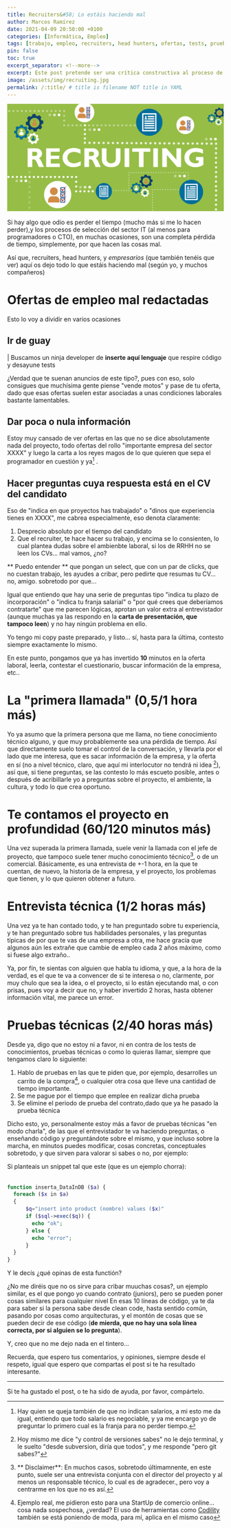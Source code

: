 ```yaml
---
title: Recruiters&#58; Lo estáis haciendo mal
author: Marcos Ramírez
date: 2021-04-09 20:50:00 +0100
categories: [Informática, Empleo]
tags: [trabajo, empleo, recruiters, head hunters, ofertas, tests, prueba, conocimientos, ofertas, laborales]
pin: false
toc: true
excerpt_separator: <!--more-->
excerpt: Este post pretende ser una crítica constructiva al proceso de selección, o de recruiting (para el sector Informático), que sufrimos en el momento de escribir este artículo, procesos donde se hace perder el tiempo de manera innecesaria, desde la propia publicación de la oferta laboral.
image: /assets/img/recruiting.jpg
permalink: /:title/ # title is filename NOT title in YAML
---
```

![Portada](/assets/img/recruiting.jpg)

Si hay algo que odio es perder el tiempo (mucho más si me lo hacen perder),y los procesos de selección del sector IT (al menos para programadores o CTO), en muchas ocasiones, son una completa pérdida de tiempo, simplemente, por que hacen las cosas mal.

Así que, recruiters, head hunters, y *empresarios* (que también tenéis que ver) aquí os dejo todo lo que estáis haciendo mal (según yo, y muchos compañeros)

# Ofertas de empleo mal redactadas

Esto lo voy a dividir en varios ocasiones

## Ir de guay

| Buscamos un ninja developer de **inserte aquí lenguaje** que respire código y desayune tests

¿Verdad que te suenan anuncios de este tipo?, pues con eso, solo consigues que muchísima gente piense "vende motos" y pase de tu oferta, dado que esas ofertas suelen estar asociadas a unas condiciones laborales bastante lamentables.

## Dar poca o nula información

Estoy muy cansado de ver ofertas en las que no se dice absolutamente nada del proyecto, todo ofertas del rollo "importante empresa del sector XXXX" y luego la carta a los reyes magos de lo que quieren que sepa el programador en cuestión y ya[^2] .

## Hacer preguntas cuya respuesta está en el CV del candidato

Eso de "indica en que proyectos has trabajado" o "dinos que experiencia tienes en XXXX", me cabrea especialmente, eso denota claramente:

1. Desprecio absoluto por el tiempo del candidato
2. Que el recruiter, te hace hacer su trabajo, y encima se lo consienten, lo cual plantea dudas sobre el ambienbte laboral, si los de RRHH no se leen los CVs... mal vamos, ¿no?

** Puedo entender ** que pongan un select, que con un par de clicks, que no cuestan trabajo, les ayudes a cribar, pero pedirte que resumas tu CV... no, amigo. sobretodo por que...

Igual que entiendo que hay una serie de preguntas tipo "indica tu plazo de incorporación" o "indica tu franja salarial" o "por qué crees que deberíamos contratarte" que me parecen lógicas, aprotan un valor extra al entrevistador (aunque muchas ya las respondo en la **carta de presentación, que tampoco leen**) y no hay ningún problema en ello.

Yo tengo mi copy paste preparado, y listo... sí, hasta para la última, contesto siempre exactamente lo mismo.


En este punto, pongamos que ya has invertido **10** minutos en la oferta laboral, leerla, contestar el cuestionario, buscar información de la empresa, etc..

# La "primera llamada" (0,5/1 hora más)

Yo ya asumo que la primera persona que me llama, no tiene conocimiento técnico alguno, y que muy probablemente sea una pérdida de tiempo.
Así que directamente suelo tomar el control de la conversación, y llevarla por el lado que me interesa, que es sacar información de la empresa, y la oferta en sí (no a nivel técnico, claro, que aquí mi interlocutor no tendrá ni idea [^3]), así que, si tiene preguntas, se las contesto lo más escueto posible, antes o después de acribillarle yo a preguntas sobre el proyecto, el ambiente, la cultura, y todo lo que crea oportuno.

# Te contamos el proyecto en profundidad (60/120 minutos más)

Una vez superada la primera llamada, suele venir la llamada con el jefe de proyecto, que tampoco suele tener mucho conocimiento técnico[^4], o de un comercial.
Básicamente, es una entrevista de +-1 hora, en la que te cuentan, de nuevo, la historia de la empresa, y el proyecto, los problemas que tienen, y lo que quieren obtener a futuro.

# Entrevista técnica (1/2 horas más)

Una vez ya te han contado todo, y te han preguntado sobre tu experiencia, y te han preguntado sobre tus habilidades personales, y las preguntas típicas de por que te vas de una empresa a otra, me hace gracia que algunos aún les extrañe que cambie de empleo cada 2 años máximo, como si fuese algo extraño..

Ya, por fín, te sientas con alguien que habla tu idioma, y que, a la hora de la verdad, es el que te va a convencer de si te interesa o no, clarmente, por muy chulo que sea la idea, o el proyecto, si lo están ejecutando mal, o con prisas, pues voy a decir que no, y haber invertido 2 horas, hasta obtener información vital, me parece un error.

# Pruebas técnicas (2/40 horas más)

Desde ya, digo que no estoy ni a favor, ni en contra de los tests de conocimientos, pruebas técnicas o como lo quieras llamar, siempre que tengamos claro lo siguiente:

1. Hablo de pruebas en las que te piden que, por ejemplo, desarrolles un carrito de la compra[^1], o cualquier otra cosa que lleve una cantidad de tiempo importante.
2. Se me pague por el tiempo que emplee en realizar dicha prueba
3. Se elimine el periodo de prueba del contrato,dado que ya he pasado la prueba técnica

Dicho esto, yo, personalmente estoy más a favor de pruebas técnicas "en modo charla", de las que el entrevistador te va haciendo preguntas, o enseñando código y preguntándote sobre el mismo, y que incluso sobre la marcha, en minutos puedes modificar, cosas concretas, conceptuales sobretodo, y que sirven para valorar si sabes o no, por ejemplo:

Si planteais un snippet tal que este (que es un ejemplo chorra):

```php

function inserta_DataInDB ($a) {
  foreach ($x in $a)
  {
      $q="insert into product (nombre) values ($x)"
      if ($sql->exec($q)) {
        echo "ok";
      } else {
        echo "error";
      }
  }
}
```

Y le decís ¿qué opinas de esta functión?

¿No me diréis que no os sirve para cribar muuchas cosas?, un ejemplo similar, es el que pongo yo cuando contrato (juniors), pero se pueden poner cosas similares para cualquier nivel
En esas 10 líneas de código, ya te da para saber si la persona sabe desde clean code, hasta sentido común, pasando por cosas como arquitecturas, y el montón de cosas que se pueden decir de ese código (**de mierda, que no hay una sola línea correcta, por si alguien se lo pregunta**).


Y, creo que no me dejo nada en el tintero...

Recuerda, que espero tus comentarios, y opiniones, siempre desde el respeto, igual que espero que compartas el post si te ha resultado interesante.



[^1]: Ejemplo real, me pidieron esto para una StartUp de comercio online... cosa nada sospechosa, ¿verdad?
     El uso de herramientas como [Codility](https://codility.com/) también se está poniendo de moda, para mí, aplica en el mismo caso
[^2]: Hay quien se queja también de que no indican salarios, a mi esto me da igual, entiendo que todo salario es negociable, y ya me encargo yo de preguntar lo primero cual es la franja para no perder tiempo.
[^3]: Hoy mismo me dice "y control de versiones sabes" no le dejo terminal, y le suelto "desde subversion, diría que todos", y me responde "pero git sabes?"
[^4]: ** Disclaimer**: En muchos casos, sobretodo últimamnente, en este punto, suele ser una entrevista conjunta con el director del proyecto y al menos un responsable técnico, lo cual es de agradecer., pero voy a centrarme en los que no es así.



***
Si te ha gustado el post, o te ha sido de ayuda, por favor, compártelo.
